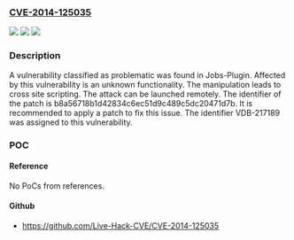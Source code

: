 ### [CVE-2014-125035](https://cve.mitre.org/cgi-bin/cvename.cgi?name=CVE-2014-125035)
![](https://img.shields.io/static/v1?label=Product&message=Jobs-Plugin&color=blue)
![](https://img.shields.io/static/v1?label=Version&message=%3D%20n%2Fa%20&color=brighgreen)
![](https://img.shields.io/static/v1?label=Vulnerability&message=CWE-79%20Cross%20Site%20Scripting&color=brighgreen)

### Description

A vulnerability classified as problematic was found in Jobs-Plugin. Affected by this vulnerability is an unknown functionality. The manipulation leads to cross site scripting. The attack can be launched remotely. The identifier of the patch is b8a56718b1d42834c6ec51d9c489c5dc20471d7b. It is recommended to apply a patch to fix this issue. The identifier VDB-217189 was assigned to this vulnerability.

### POC

#### Reference
No PoCs from references.

#### Github
- https://github.com/Live-Hack-CVE/CVE-2014-125035

